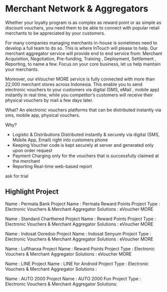 # Merchant Network & Aggregators 
Whether your loyalty program is as complex as reward point or as simple as discount vouchers, you need them to be able to connect with popular retail merchants to be appreciated by your customers.

For many companies managing merchants in-house is sometimes need to develop a full team to do so. This is where InTouch will please to help. Our merchant aggregator service will provide end to end service from: Merchant Acquisition, Negotiation, Pre-funding, Training , Deployment, Settlement , Reporting, to name a few. Focus on your core business, let us help maintain your merchants. 

Moreover, our eVoucher MORE service is fully connected with more than 22,000 merchant stores across Indonesia. This enable you to send electronic vouchers to your customers via digital (SMS, eMail , mobile app) instantly in real time, while you competitor’s customers will receive their physical vouchers by mail a few days later. 


What? 
An electronic vouchers platforms that can be distributed instantly via sms, mobile app, physical vouchers.

Why? 
- Logistic & Distributions
Distributed instantly & securely via digital (SMS, Mobile App, Email) right into customers phone
- Keeping
Voucher code is kept securely at server and generated only upon order request
- Payment
Charging only for the vouchers that is successfully claimed at the merchant 
- Reporting
Real-time web-based report 

ask for trial 

## Highlight Project
Name : Permata Bank 
Project Name : Permata Reward Points 
Project Type : Electronic Vouchers & Merchant Aggregator Solutions : eVoucher MORE 

Name : Standard Charthered 
Project Name : Reward Points
Project Type : Electronic Vouchers & Merchant Aggregator Solutions : eVoucher MORE 

Name : Indosat Ooredoo
Project Name : Indosat Senyum
Project Type : Electronic Vouchers & Merchant Aggregator Solutions : eVoucher MORE

Name : Lufthansa
Project Name : Reward Points
Project Type : Electronic Vouchers & Merchant Aggregator Solutions : eVoucher MORE 

Name : LINE
Project Name : LINE for Android
Project Type : Electronic Vouchers & Merchant Aggregator Solutions :

Name : AUTO 2000
Project Name : AUTO 2000 Fun
Project Type : Electronic Vouchers & Merchant Aggregator Solutions:

